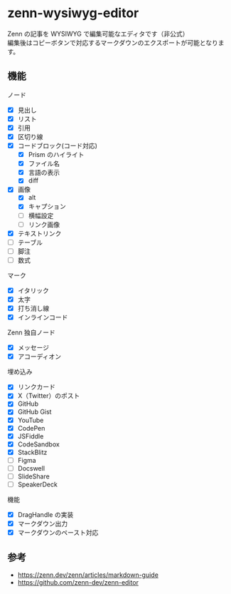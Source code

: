 # zenn-wysiwyg-editor

Zenn の記事を WYSIWYG で編集可能なエディタです（非公式）  
編集後はコピーボタンで対応するマークダウンのエクスポートが可能となります。

## 機能

ノード

- [x] 見出し
- [x] リスト
- [x] 引用
- [x] 区切り線
- [x] コードブロック(コード対応)
  - [x] Prism のハイライト
  - [x] ファイル名
  - [x] 言語の表示
  - [x] diff
- [x] 画像
  - [x] alt
  - [x] キャプション
  - [ ] 横幅設定
  - [ ] リンク画像
- [x] テキストリンク
- [ ] テーブル
- [ ] 脚注
- [ ] 数式

マーク

- [x] イタリック
- [x] 太字
- [x] 打ち消し線
- [x] インラインコード

Zenn 独自ノード

- [x] メッセージ
- [x] アコーディオン

埋め込み

- [x] リンクカード
- [x] X（Twitter）のポスト
- [x] GitHub
- [x] GitHub Gist
- [x] YouTube
- [x] CodePen
- [x] JSFiddle
- [x] CodeSandbox
- [x] StackBlitz
- [ ] Figma
- [ ] Docswell
- [ ] SlideShare
- [ ] SpeakerDeck

機能

- [x] DragHandle の実装
- [x] マークダウン出力
- [x] マークダウンのペースト対応

## 参考

- https://zenn.dev/zenn/articles/markdown-guide
- https://github.com/zenn-dev/zenn-editor

